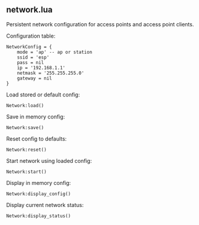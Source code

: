 network.lua
-----------
Persistent network configuration for access points and access point clients.

Configuration table:

    NetworkConfig = {
        mode = 'ap' -- ap or station
        ssid = 'esp'
        pass = nil
        ip = '192.168.1.1'
        netmask = '255.255.255.0'
        gateway = nil
    }

Load stored or default config:

    Network:load()

Save in memory config:

    Network:save()

Reset config to defaults:

    Network:reset()

Start network using loaded config:

    Network:start()

Display in memory config:

    Network:display_config()

Display current network status:

    Network:display_status()
